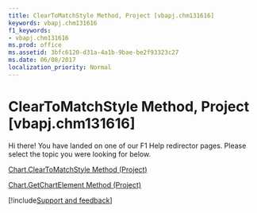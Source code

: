 ```yaml
---
title: ClearToMatchStyle Method, Project [vbapj.chm131616]
keywords: vbapj.chm131616
f1_keywords:
- vbapj.chm131616
ms.prod: office
ms.assetid: 3bfc6120-d31a-4a1b-9bae-be2f93323c27
ms.date: 06/08/2017
localization_priority: Normal
---
```



# ClearToMatchStyle Method, Project [vbapj.chm131616]

Hi there! You have landed on one of our F1 Help redirector pages. Please select the topic you were looking for below.

[Chart.ClearToMatchStyle Method (Project)](https://msdn.microsoft.com/library/6715dd6c-4213-6fc6-5cdb-5eefbaf9d875%28Office.15%29.aspx)

[Chart.GetChartElement Method (Project)](https://msdn.microsoft.com/library/f2705f1d-7252-41ec-848b-f7f9cc26663e%28Office.15%29.aspx)

[!include[Support and feedback](~/includes/feedback-boilerplate.md)]